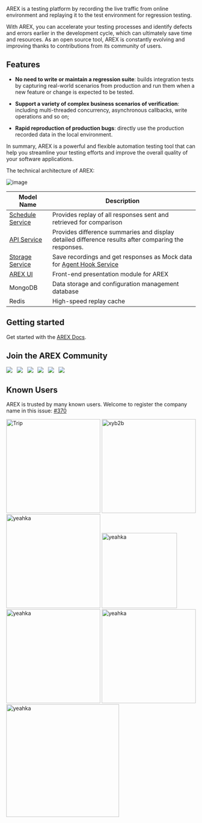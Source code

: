 AREX is a testing platform by recording the live traffic from online environment and replaying it to the test environment for regression testing.

With AREX, you can accelerate your testing processes and identify defects and errors earlier in the development cycle, which can ultimately save time and resources. As an open source tool, AREX is constantly evolving and improving thanks to contributions from its community of users.

## Features

- **No need to write or maintain a regression suite**: builds integration tests by capturing real-world scenarios from production and run them when a new feature or change is expected to be tested.

- **Support a variety of complex business scenarios of verification**: including multi-threaded concurrency, asynchronous callbacks, write operations and so on;

- **Rapid reproduction of production bugs**: directly use the production recorded data in the local environment.

In summary, AREX is a powerful and flexible automation testing tool that can help you streamline your testing efforts and improve the overall quality of your software applications.

The technical architecture of AREX:

![image](https://github.com/arextest/.github/assets/118187476/878dcc46-130a-4694-9d66-34b6ada35d7f)


| **Model Name**                                               | **Description**                                              |
| ------------------------------------------------------------ | ------------------------------------------------------------ |
| [Schedule Service](https://github.com/arextest/arex-replay-schedule) | Provides replay of all responses sent and retrieved for comparison |
| [API Service](https://github.com/arextest/arex-report) | Provides difference summaries and display detailed difference results after comparing the responses. |
| [Storage Service](https://github.com/arextest/arex-storage)  | Save recordings and get responses as Mock data for [Agent Hook Service](https://github.com/arextest/arex-agent-java) |
| [AREX UI](https://github.com/arextest/arex)                                                      | Front-end presentation module for AREX                       |
| MongoDB                                                      | Data storage and configuration management database           |
| Redis                                                        | High-speed replay cache                                      |

## Getting started

Get started with the [AREX Docs](https://doc.arextest.com/docs/intro/).

## Join the AREX Community

<p align="">
  <a href="http://qm.qq.com/cgi-bin/qm/qr?_wv=1027&k=vTXYPzuu4zL4Oie28eo7YNT96MPHfU42&authKey=2PIypXqgLE66yP3W3umu9X21zLxDj1sFIatAKkuXCd6AmXRpmtKPtHqX9x6n38Fh&noverify=0&group_code=656108079" target="_blank"><img src="https://img.shields.io/badge/QQGroup-0085CA?style=for-the-badge&logo=tencentqq&logoColor=white"></a>
  &nbsp;
  <a href="https://github.com/arextest/.github/assets/118187476/32a444d1-a559-47c2-a724-b64d5bc97716" target="_blank"><img src="https://img.shields.io/badge/WeChat-07C160?style=for-the-badge&logo=wechat&logoColor=white"></a>
  	&nbsp;
  <a href="https://twitter.com/AREX_Test" target="_blank"><img src="https://img.shields.io/badge/Twitter-1D9BF0.svg?style=for-the-badge&logo=Twitter&logoColor=white"></a>
  	&nbsp;
   <a href="https://dev.to/arex_test" target="_blank"><img src="https://img.shields.io/badge/dev.to-0A0A0A.svg?style=for-the-badge&logo=devdotto&logoColor=white"></a>
  	&nbsp;
   <a href="https://arexcommunity.slack.com/ssb/redirect" target="_blank"><img src="https://img.shields.io/badge/Slack-4A154B?style=for-the-badge&logo=slack&logoColor=white"></a>
  	&nbsp;
   <a href="https://arexcommunity.slack.com/ssb/redirect" target="_blank"><img src="https://img.shields.io/badge/Discord-5865F2?style=for-the-badge&logo=discord&logoColor=white"></a>
  	&nbsp;
</p>

## Known Users

AREX is trusted by many known users. Welcome to register the company name in this issue: [#370](https://github.com/arextest/arex-agent-java/issues/370)

<img src="https://github.com/arextest/.github/assets/118187476/111cbd04-d0fd-46c4-91aa-50941edeed3a" alt="Trip" width="250" height=""/>
<img src="https://github.com/arextest/.github/assets/118187476/8c896278-9811-4d82-b103-692b716c610d" alt="xyb2b" width="250" height=""/>
<img src="https://github.com/arextest/.github/assets/118187476/484b600a-2cda-4471-888c-865edeee55d1" alt="yeahka" width="250" height=""/>
<img src="https://github.com/arextest/.github/assets/118187476/53f799c5-64cb-4669-b5d7-3b2a62786c11" alt="yeahka" width="200" height=""/>
<img src="https://github.com/arextest/.github/assets/118187476/390ad455-5ed2-443e-a1cd-d5de1496821b" alt="yeahka" width="250" height=""/>
<img src="https://github.com/arextest/.github/assets/118187476/5c152539-bb2d-42bc-92a9-d471f719ea52" alt="yeahka" width="250" height=""/>
<img src="https://github.com/arextest/.github/assets/118187476/e7a5b008-0280-4837-95e2-8184186cff35" alt="yeahka" width="300" height=""/>
